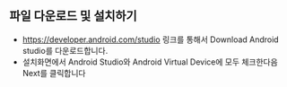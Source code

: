 ## 파일 다운로드 및 설치하기
* https://developer.android.com/studio 링크를 통해서 Download Android studio를 다운로드합니다.
* 설치화면에서 Android Studio와 Android Virtual Device에 모두 체크한다음 Next를 클릭합니다